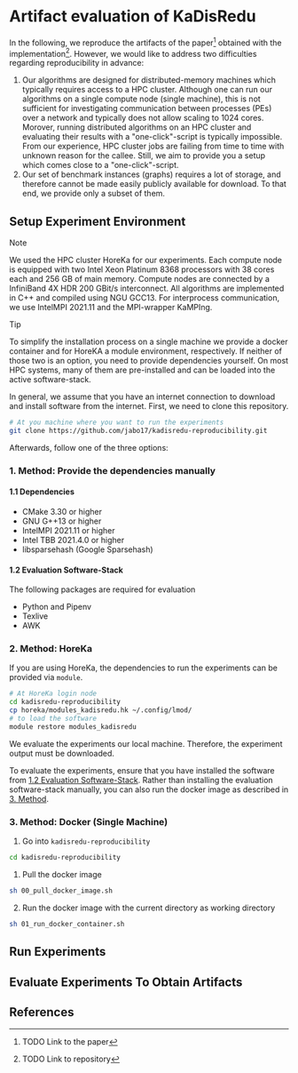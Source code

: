 # Artifact evaluation of KaDisRedu

In the following, we reproduce the artifacts of the paper[^1] obtained with the implementation[^2].
However, we would like to address two difficulties regarding reproducibility in advance:

1. Our algorithms are designed for distributed-memory machines which typically requires access to a HPC cluster.
Although one can run our algorithms on a single compute node (single machine), this is not sufficient for investigating communication between processes (PEs) over a network and typically does not allow scaling to 1024 cores.
Morover, running distributed algorithms on an HPC cluster and evaluating their results with a "one-click"-script is typically impossible.
From our experience, HPC cluster jobs are failing from time to time with unknown reason for the callee.
Still, we aim to provide you a setup which comes close to a "one-click"-script.
2. Our set of benchmark instances (graphs) requires a lot of storage, and therefore cannot be made easily publicly available for download.
To that end, we provide only a subset of them.

## Setup Experiment Environment

> [!NOTE]
We used the HPC cluster HoreKa for our experiments.
Each compute node is equipped with two Intel Xeon Platinum 8368 processors with 38 cores each and 256 GB of main memory.
Compute nodes are connected by a InfiniBand 4X HDR 200 GBit/s interconnect.
All algorithms are implemented in C++ and compiled using NGU GCC13.
For interprocess communication, we use IntelMPI 2021.11 and the MPI-wrapper KaMPIng.

> [!TIP]
> To simplify the installation process on a single machine we provide a docker container and for HoreKA a module environment, respectively.
> If neither of those two is an option, you need to provide dependencies yourself.
> On most HPC systems, many of them are pre-installed and can be loaded into the active software-stack.

In general, we assume that you have an internet connection to download and install software from the internet.
First, we need to clone this repository.
```bash
# At you machine where you want to run the experiments
git clone https://github.com/jabo17/kadisredu-reproducibility.git
```

Afterwards, follow one of the three options:
### 1. Method: Provide the dependencies manually

#### 1.1 Dependencies
- CMake 3.30 or higher
- GNU G++13 or higher
- IntelMPI 2021.11 or higher
- Intel TBB 2021.4.0 or higher
- libsparsehash (Google Sparsehash)

#### 1.2 Evaluation Software-Stack
The following packages are required for evaluation
- Python and Pipenv
- Texlive
- AWK

### 2. Method: HoreKa
If you are using HoreKa, the dependencies to run the experiments can be provided via `module`.
```bash
# At HoreKa login node
cd kadisredu-reproducibility
cp horeka/modules_kadisredu.hk ~/.config/lmod/
# to load the software
module restore modules_kadisredu
```

We evaluate the experiments our local machine.
Therefore, the experiment output must be downloaded.

To evaluate the experiments, ensure that you have installed the software from [1.2 Evaluation Software-Stack](#12-evaluation-software-stack).
Rather than installing the evaluation software-stack manually, you can also run the docker image as described in [3. Method](#3-method-docker-single-machine).

### 3. Method: Docker (Single Machine)
1. Go into `kadisredu-reproducibility`
```bash
cd kadisredu-reproducibility
```
1. Pull the docker image
```bash
sh 00_pull_docker_image.sh
```
2. Run the docker image with the current directory as working directory
```bash
sh 01_run_docker_container.sh
```

## Run Experiments

## Evaluate Experiments To Obtain Artifacts


## References
[^1]: TODO Link to the paper
[^2]: TODO Link to repository
